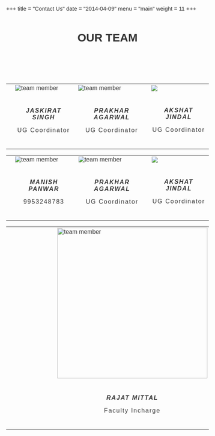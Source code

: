 +++
title = "Contact Us"
date = "2014-04-09"
menu = "main"
weight = 11
+++
<style >
	@import url(https://fonts.googleapis.com/css?family=Source+Sans+Pro:400,200,200italic,300,300italic,400italic,600,600italic,700,700italic,900,900italic);

body {
    font-family: 'Source Sans Pro', sans-serif;
    line-height: 1.5;
    color: #323232;
    font-size: 15px;
    font-weight: 400;
    text-rendering: optimizeLegibility;
    -webkit-font-smoothing: antialiased;
    -moz-font-smoothing: antialiased;
}
table, th, td {
	border: none !important;
}
.heading-title {
    margin-bottom: 100px;
}
.text-center {
    text-align: center;
}
.heading-title h3 {
    margin-bottom: 0;
    letter-spacing: 2px;
    font-weight: normal;
}
.p-top-30 {
    padding-top: 30px;
}
.half-txt {
    width: 60%;
    margin: 0 auto;
    display: inline-block;
    line-height: 25px;
    color: #7e7e7e;
}
.text-uppercase {
    text-transform: uppercase;
}

.team-member, .team-member .team-img {
    position: absolute;
}
.team-member {
    overflow: hidden;
}
.team-member, .team-member .team-img {
    position: relative;

}

.team-hover {
    position: absolute;
    top: 0;
    left: 0;
    bottom: 0;
    right: 0;
    margin: 0;
    border: 20px solid rgba(0, 0, 0, 0.1);
    background-color: rgba(255, 255, 255, 0.90);
    opacity: 0;
    -webkit-transition: all 0.3s;
    transition: all 0.3s;
}
.team-member:hover .team-hover .desk {
    top: 35%;
}
.team-member:hover .team-hover, .team-member:hover .team-hover .desk, .team-member:hover .team-hover .s-link {
    opacity: 1;
}

.team-hover .desk {
    position: absolute;
    top: 0%;
    width: 100%;
    opacity: 0;
    -webkit-transform: translateY(-55%);
    -ms-transform: translateY(-55%);
    transform: translateY(-55%);
    -webkit-transition: all 0.3s 0.2s;
    transition: all 0.3s 0.2s;
    padding: 0 20px;
}
.desk, .desk h4, .team-hover .s-link a {
    text-align: center;
    color: #222;
}
.team-member:hover .team-hover .s-link {
    bottom: 10%;
}
.team-member:hover .team-hover, .team-member:hover .team-hover .desk, .team-member:hover .team-hover .s-link {
    opacity: 1;
}
.team-hover .s-link {
    position: absolute;
    bottom: 0;
    width: 100%;
    opacity: 0;
    text-align: center;
    -webkit-transform: translateY(45%);
    -ms-transform: translateY(45%);
    transform: translateY(45%);
    -webkit-transition: all 0.3s 0.2s;
    transition: all 0.3s 0.2s;
    font-size: 35px;
}
.desk, .desk h4, .team-hover .s-link a {
    text-align: center;
    color: #222;
}
.team-member .s-link a {
    margin: 0 10px;
    color: #333;
    font-size: 16px;
}
.team-title {
    position: static;
    padding: 20px 0;
    display: inline-block;
    letter-spacing: 2px;
    width: 100%;
}
.team-title h5 {
    margin-bottom: 0px;
    display: block;
    text-transform: uppercase;
}
.team-title span {
    font-size: 12px;
    text-transform: uppercase;
    color: #a5a5a5;
    letter-spacing: 1px;
}

</style>
<div class="container">
                    <div>
                        <div class="heading-title text-center">
                            <h1 class="text-uppercase">Our Team</h1>
                        </div>
                        <table>
                        	<th>
                        		<td class="col-md-4 col-sm-4">
		                            <div class="team-member">
		                                <div class="team-img">
		                                    <img src="/images/1.jpg" alt="team member" class="img-responsive">
		                                </div>
		                                <div class="team-hover">
		                                    <div class="s-link">
		                                        <a href="#"><i class="fa fa-facebook"></i></a>
		                                        <a href="#"><i class="fa fa-twitter"></i></a>
		                                        <a href="#"><i class="fa fa-google-plus"></i></a>
		                                    </div>
		                                </div>
		                            </div>
		                            <div class="team-title">
		                                <h5 class="text-center">Jaskirat Singh</h5>
                                        <p class="text-center">UG Coordinator</p>
		                            </div>
		                        </td>
		                        <td class="col-md-4 col-sm-4">
		                            <div class="team-member">
		                                <div class="team-img">
		                                    <img src="/images/2.jpg" alt="team member" class="img-responsive">
		                                </div>
		                                <div class="team-hover">
		                                    <div class="s-link">
		                                        <a href="#"><i class="fa fa-facebook"></i></a>
		                                        <a href="#"><i class="fa fa-twitter"></i></a>
		                                        <a href="#"><i class="fa fa-google-plus"></i></a>
		                                    </div>
		                                </div>
		                            </div>
		                            <div class="team-title">
		                                <h5 class="text-center">Prakhar Agarwal</h5>
                                        <p class="text-center">UG Coordinator</p>
		                            </div>
		                        </td>
		                        <td class="col-md-4 col-sm-4">
		                            <div class="team-member">
		                                <div class="team-img">
		                                    <img src="/images/3.jpg" class="img-responsive">
		                                </div>
		                                <div class="team-hover">
		                                    <div class="s-link">
		                                        <a href="#"><i class="fa fa-facebook"></i></a>
		                                        <a href="#"><i class="fa fa-twitter"></i></a>
		                                        <a href="#"><i class="fa fa-google-plus"></i></a>
		                                    </div>
		                                </div>
		                            </div>
		                            <div class="team-title">
		                                <h5 class="text-center">Akshat Jindal</h5>
		                                <p class="text-center">UG Coordinator</p>
									</div>
		                        </td>
                        	</th>
                        </table>
                        <table>
                            <th>
                                <td class="col-md-4 col-sm-4">
                                    <div class="team-member">
                                        <div class="team-img">
                                            <img src="/images/manish.jpg" alt="team member" class="img-responsive">
                                        </div>
                                        <div class="team-hover">
                                            <div class="s-link">
                                                <a href="#"><i class="fa fa-facebook"></i></a>
                                                <a href="#"><i class="fa fa-twitter"></i></a>
                                                <a href="#"><i class="fa fa-google-plus"></i></a>
                                            </div>
                                        </div>
                                    </div>
                                    <div class="team-title">
                                        <h5 class="text-center">Manish Panwar</h5>
                                        <p class="text-center">9953248783</p>
                                    </div>
                                </td>
                                <td class="col-md-4 col-sm-4">
                                    <div class="team-member">
                                        <div class="team-img">
                                            <img src="/images/2.jpg" alt="team member" class="img-responsive">
                                        </div>
                                        <div class="team-hover">
                                            <div class="s-link">
                                                <a href="#"><i class="fa fa-facebook"></i></a>
                                                <a href="#"><i class="fa fa-twitter"></i></a>
                                                <a href="#"><i class="fa fa-google-plus"></i></a>
                                            </div>
                                        </div>
                                    </div>
                                    <div class="team-title">
                                        <h5 class="text-center">Prakhar Agarwal</h5>
                                        <p class="text-center">UG Coordinator</p>
                                    </div>
                                </td>
                                <td class="col-md-4 col-sm-4">
                                    <div class="team-member">
                                        <div class="team-img">
                                            <img src="/images/3.jpg" class="img-responsive">
                                        </div>
                                        <div class="team-hover">
                                            <div class="s-link">
                                                <a href="#"><i class="fa fa-facebook"></i></a>
                                                <a href="#"><i class="fa fa-twitter"></i></a>
                                                <a href="#"><i class="fa fa-google-plus"></i></a>
                                            </div>
                                        </div>
                                    </div>
                                    <div class="team-title">
                                        <h5 class="text-center">Akshat Jindal</h5>
                                        <p class="text-center">UG Coordinator</p>
                                    </div>
                                </td>
                            </th>
                        </table>
                         <center>
                            <table>
		                        <td class="col-md-8 col-sm-8">
                                </td>
                                <td class="col-md-8 col-sm-8">
                                </td>
                                <td class="col-md-8 col-sm-8">
                                </td>                                
                                <td class="col-md-8 col-sm-8">
                                </td>
                                <td class="col-md-8 col-sm-8">
                                </td>
                                <td class="col-md-8 col-sm-8">
                                </td>
                                <td class="col-md-8 col-sm-8">
                                </td>
                                <td class="col-md-8 col-sm-8">
                                </td>
                                <td class="col-md-8 col-sm-8">
                                    <div class="team-member">
                                            <div class="team-img" >
                                                <img src="/images/4.jpg" alt="team member" class="img-responsive" height="400px" width="400px" align="middle">
                                            </div>                                        
                                        <div class="team-hover">
                                            <div class="s-link">
                                                <a href="#"><i class="fa fa-facebook"></i></a>
                                                <a href="#"><i class="fa fa-twitter"></i></a>
                                                <a href="#"><i class="fa fa-google-plus"></i></a>
                                            </div>
                                        </div>
                                    </div>
                                    <div class="team-title">
                                        <h5 class="text-center">Rajat Mittal</h5>
                                        <p class="text-center">Faculty Incharge</p>
                                    </div>
                                </td>                        	
                            </table>
                        </center>                                 
                    </div>
</div> 
